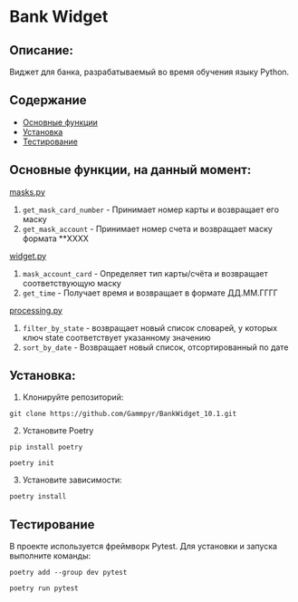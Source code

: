# Bank Widget

## Описание:
Виджет для банка, разрабатываемый во время обучения языку Python.

## Содержание

- [Основные функции](#основные-функции-на-данный-момент )
- [Установка](#установка)
- [Тестирование](#тестирование)


## Основные функции, на данный момент:

[masks.py](src/masks.py)
1. `get_mask_card_number` - Принимает номер карты и возвращает его маску
2. `get_mask_account` - Принимает номер счета и возвращает маску формата **XXXX

[widget.py](src/widget.py)
1. `mask_account_card` - Определяет тип карты/счёта и возвращает соответствующую маску
2. `get_time` - Получает время и возвращает в формате ДД.ММ.ГГГГ

[processing.py](src/processing.py)
1. `filter_by_state` - возвращает новый список словарей,
    у которых ключ state соответствует указанному значению
2. `sort_by_date` - Возвращает новый список, отсортированный по дате

## Установка:

1. Клонируйте репозиторий:
```
git clone https://github.com/Gammpyr/BankWidget_10.1.git
```
2. Установите Poetry
```
pip install poetry

poetry init
```
3. Установите зависимости:
```
poetry install
```

## Тестирование
В проекте используется фреймворк Pytest. Для установки и запуска выполните команды:
```
poetry add --group dev pytest
```
```
poetry run pytest
```
